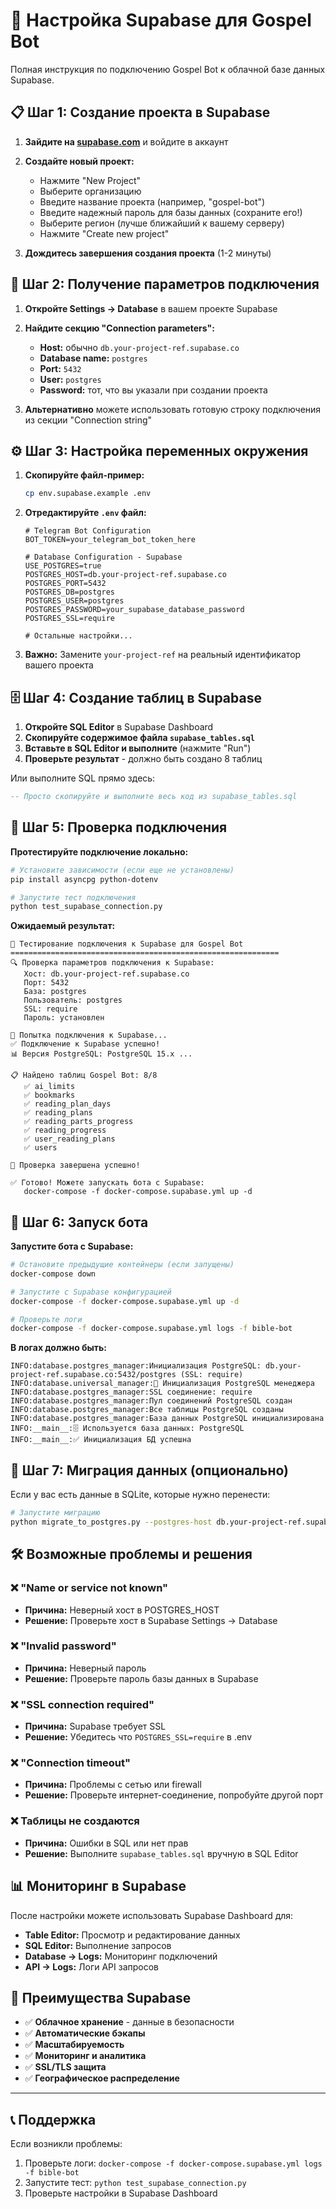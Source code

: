# 🐘 Настройка Supabase для Gospel Bot

Полная инструкция по подключению Gospel Bot к облачной базе данных Supabase.

## 📋 Шаг 1: Создание проекта в Supabase

1. **Зайдите на [supabase.com](https://supabase.com)** и войдите в аккаунт
2. **Создайте новый проект:**
   - Нажмите "New Project"
   - Выберите организацию
   - Введите название проекта (например, "gospel-bot")
   - Введите надежный пароль для базы данных (сохраните его!)
   - Выберите регион (лучше ближайший к вашему серверу)
   - Нажмите "Create new project"

3. **Дождитесь завершения создания проекта** (1-2 минуты)

## 🔑 Шаг 2: Получение параметров подключения

1. **Откройте Settings → Database** в вашем проекте Supabase
2. **Найдите секцию "Connection parameters":**
   - **Host:** обычно `db.your-project-ref.supabase.co`
   - **Database name:** `postgres`
   - **Port:** `5432`
   - **User:** `postgres`
   - **Password:** тот, что вы указали при создании проекта

3. **Альтернативно** можете использовать готовую строку подключения из секции "Connection string"

## ⚙️ Шаг 3: Настройка переменных окружения

1. **Скопируйте файл-пример:**
   ```bash
   cp env.supabase.example .env
   ```

2. **Отредактируйте `.env` файл:**
   ```env
   # Telegram Bot Configuration
   BOT_TOKEN=your_telegram_bot_token_here
   
   # Database Configuration - Supabase
   USE_POSTGRES=true
   POSTGRES_HOST=db.your-project-ref.supabase.co
   POSTGRES_PORT=5432
   POSTGRES_DB=postgres
   POSTGRES_USER=postgres
   POSTGRES_PASSWORD=your_supabase_database_password
   POSTGRES_SSL=require
   
   # Остальные настройки...
   ```

3. **Важно:** Замените `your-project-ref` на реальный идентификатор вашего проекта

## 🗄️ Шаг 4: Создание таблиц в Supabase

1. **Откройте SQL Editor** в Supabase Dashboard
2. **Скопируйте содержимое файла `supabase_tables.sql`**
3. **Вставьте в SQL Editor и выполните** (нажмите "Run")
4. **Проверьте результат** - должно быть создано 8 таблиц

Или выполните SQL прямо здесь:

```sql
-- Просто скопируйте и выполните весь код из supabase_tables.sql
```

## 🧪 Шаг 5: Проверка подключения

**Протестируйте подключение локально:**

```bash
# Установите зависимости (если еще не установлены)
pip install asyncpg python-dotenv

# Запустите тест подключения
python test_supabase_connection.py
```

**Ожидаемый результат:**
```
🚀 Тестирование подключения к Supabase для Gospel Bot
============================================================
🔍 Проверка параметров подключения к Supabase:
   Хост: db.your-project-ref.supabase.co
   Порт: 5432
   База: postgres
   Пользователь: postgres
   SSL: require
   Пароль: установлен

🔄 Попытка подключения к Supabase...
✅ Подключение к Supabase успешно!
📊 Версия PostgreSQL: PostgreSQL 15.x ...

📋 Найдено таблиц Gospel Bot: 8/8
   ✅ ai_limits
   ✅ bookmarks
   ✅ reading_plan_days
   ✅ reading_plans
   ✅ reading_parts_progress
   ✅ reading_progress
   ✅ user_reading_plans
   ✅ users

🎉 Проверка завершена успешно!

✅ Готово! Можете запускать бота с Supabase:
   docker-compose -f docker-compose.supabase.yml up -d
```

## 🚀 Шаг 6: Запуск бота

**Запустите бота с Supabase:**

```bash
# Остановите предыдущие контейнеры (если запущены)
docker-compose down

# Запустите с Supabase конфигурацией
docker-compose -f docker-compose.supabase.yml up -d

# Проверьте логи
docker-compose -f docker-compose.supabase.yml logs -f bible-bot
```

**В логах должно быть:**
```
INFO:database.postgres_manager:Инициализация PostgreSQL: db.your-project-ref.supabase.co:5432/postgres (SSL: require)
INFO:database.universal_manager:🐘 Инициализация PostgreSQL менеджера
INFO:database.postgres_manager:SSL соединение: require
INFO:database.postgres_manager:Пул соединений PostgreSQL создан
INFO:database.postgres_manager:Все таблицы PostgreSQL созданы
INFO:database.postgres_manager:База данных PostgreSQL инициализирована
INFO:__main__:🗄️ Используется база данных: PostgreSQL
INFO:__main__:✅ Инициализация БД успешна
```

## 🔧 Шаг 7: Миграция данных (опционально)

Если у вас есть данные в SQLite, которые нужно перенести:

```bash
# Запустите миграцию
python migrate_to_postgres.py --postgres-host db.your-project-ref.supabase.co --yes
```

## 🛠️ Возможные проблемы и решения

### ❌ "Name or service not known"
- **Причина:** Неверный хост в POSTGRES_HOST
- **Решение:** Проверьте хост в Supabase Settings → Database

### ❌ "Invalid password"
- **Причина:** Неверный пароль
- **Решение:** Проверьте пароль базы данных в Supabase

### ❌ "SSL connection required"
- **Причина:** Supabase требует SSL
- **Решение:** Убедитесь что `POSTGRES_SSL=require` в .env

### ❌ "Connection timeout"
- **Причина:** Проблемы с сетью или firewall
- **Решение:** Проверьте интернет-соединение, попробуйте другой порт

### ❌ Таблицы не создаются
- **Причина:** Ошибки в SQL или нет прав
- **Решение:** Выполните `supabase_tables.sql` вручную в SQL Editor

## 📊 Мониторинг в Supabase

После настройки можете использовать Supabase Dashboard для:

- **Table Editor:** Просмотр и редактирование данных
- **SQL Editor:** Выполнение запросов
- **Database → Logs:** Мониторинг подключений
- **API → Logs:** Логи API запросов

## 🎯 Преимущества Supabase

- ✅ **Облачное хранение** - данные в безопасности
- ✅ **Автоматические бэкапы** 
- ✅ **Масштабируемость**
- ✅ **Мониторинг и аналитика**
- ✅ **SSL/TLS защита**
- ✅ **Географическое распределение**

---

## 📞 Поддержка

Если возникли проблемы:
1. Проверьте логи: `docker-compose -f docker-compose.supabase.yml logs -f bible-bot`
2. Запустите тест: `python test_supabase_connection.py`
3. Проверьте настройки в Supabase Dashboard 